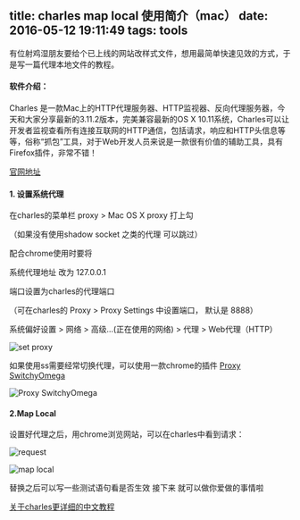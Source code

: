 title: charles map local 使用简介（mac）
date: 2016-05-12 19:11:49
tags: tools
---

有位射鸡湿朋友要给个已上线的网站改样式文件，想用最简单快速见效的方式，于是写一篇代理本地文件的教程。

#### 软件介绍：

Charles 是一款Mac上的HTTP代理服务器、HTTP监视器、反向代理服务器，今天和大家分享最新的3.11.2版本，完美兼容最新的OS X 10.11系统，Charles可以让开发者监视查看所有连接互联网的HTTP通信，包括请求，响应和HTTP头信息等等，俗称“抓包”工具，对于Web开发人员来说是一款很有价值的辅助工具，具有Firefox插件，非常不错！

[官网地址](https://www.charlesproxy.com/)

#### 1. 设置系统代理

在charles的菜单栏 proxy > Mac OS X proxy 打上勾

（如果没有使用shadow socket 之类的代理 可以跳过）

配合chrome使用时要将 

系统代理地址 改为 127.0.0.1 

端口设置为charles的代理端口

（可在charles的 Proxy > Proxy Settings 中设置端口， 默认是 8888）

系统偏好设置 > 网络 > 高级…(正在使用的网络) > 代理 > Web代理（HTTP）

![set proxy](http://cdn.zoeservers.com/charles_1.png)

如果使用ss需要经常切换代理，可以使用一款chrome的插件 [Proxy SwitchyOmega](https://chrome.google.com/webstore/detail/proxy-switchyomega/padekgcemlokbadohgkifijomclgjgif?hl=zh-CN)

![Proxy SwitchyOmega](http://cdn.zoeservers.com/charles_2.png)

#### 2.Map Local

设置好代理之后，用chrome浏览网站，可以在charles中看到请求：

![request](http://cdn.zoeservers.com/charles_3.png)

![map local](http://cdn.zoeservers.com/charles_4.png)


替换之后可以写一些测试语句看是否生效
接下来 就可以做你爱做的事情啦

[关于charles更详细的中文教程](http://blog.devtang.com/2015/11/14/charles-introduction/)